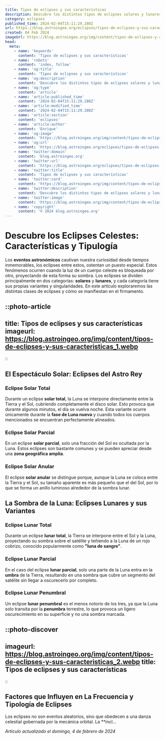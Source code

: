 ```yaml
---
title: Tipos de eclipses y sus características
description: Descubre los distintos tipos de eclipses solares y lunares, sus fascinantes características y cómo estos fenómenos celestes ocurren.
category: eclipses
published_time: 2024-02-04T15:11:29.280Z
url: https://blog.astroingeo.org/eclipses/tipos-de-eclipses-y-sus-caracteristicas
created: 04 Feb 2024
imageUrl: https://blog.astroingeo.org/img/content/tipos-de-eclipses-y-sus-caracteristicas_1.webp
head:
  meta:
    - name: 'keywords'
      content: 'Tipos de eclipses y sus características'
    - name: 'robots'
      content: 'index, follow'
    - name: 'og:title'
      content: 'Tipos de eclipses y sus características'
    - name: 'og:description'
      content: 'Descubre los distintos tipos de eclipses solares y lunares, sus fascinantes características y cómo estos fenómenos celestes ocurren.'
    - name: 'og:type'
      content: 'article'
    - name: 'article:published_time'
      content: '2024-02-04T15:11:29.280Z'
    - name: 'article:modified_time'
      content: '2024-02-04T15:11:29.280Z'
    - name: 'article:section'
      content: 'eclipses'
    - name: 'article:author'
      content: 'Enrique'
    - name: 'og:image'
      content: 'https://blog.astroingeo.org/img/content/tipos-de-eclipses-y-sus-caracteristicas_1.webp'
    - name: 'og:url'
      content: 'https://blog.astroingeo.org/eclipses/tipos-de-eclipses-y-sus-caracteristicas'
    - name: 'twitter:domain'
      content: 'blog.astroingeo.org'
    - name: 'twitter:url'
      content: 'https://blog.astroingeo.org/eclipses/tipos-de-eclipses-y-sus-caracteristicas'
    - name: 'twitter:title'
      content: 'Tipos de eclipses y sus características'
    - name: 'twitter:card'
      content: 'https://blog.astroingeo.org/img/content/tipos-de-eclipses-y-sus-caracteristicas_1.webp'
    - name: 'twitter:description'
      content: 'Descubre los distintos tipos de eclipses solares y lunares, sus fascinantes características y cómo estos fenómenos celestes ocurren.'
    - name: 'twitter:image'
      content: 'https://blog.astroingeo.org/img/content/tipos-de-eclipses-y-sus-caracteristicas_1.webp'
    - name: 'copyright'
      content: '© 2024 blog.astroingeo.org'
---
```

# Descubre los Eclipses Celestes: Características y Tipulogía

Los **eventos astronómicos** cautivan nuestra curiosidad desde tiempos inmemorables, los eclipses entre estos, ostentan un puesto especial. Estos fenómenos ocurren cuando la luz de un cuerpo celeste es bloqueada por otro, proyectando de esta forma su sombra. Los eclipses se dividen principalmente en dos categorías: **solares** y **lunares**, y cada categoría tiene sus propias variantes y singularidades. En este artículo exploraremos las distintas clases de eclipses y cómo se manifiestan en el firmamento.


::photo-article
---
title: Tipos de eclipses y sus características
imageurl: https://blog.astroingeo.org/img/content/tipos-de-eclipses-y-sus-caracteristicas_1.webp
---
::



## El Espectáculo Solar: Eclipses del Astro Rey

### Eclipse Solar Total
Durante un eclipse **solar total**, la Luna se interpone directamente entre la Tierra y el Sol, cubriendo completamente el disco solar. Esto provoca que durante algunos minutos, el día se vuelva noche. Esta variante ocurre únicamente durante la **fase de Luna nueva** y cuando todos los cuerpos mencionados se encuentran perfectamente alineados.

### Eclipse Solar Parcial
En un eclipse **solar parcial**, solo una fracción del Sol es ocultada por la Luna. Estos eclipses son bastante comunes y se pueden apreciar desde una **zona geográfica amplia**.

### Eclipse Solar Anular
El eclipse **solar anular** se distingue porque, aunque la Luna se coloca entre la Tierra y el Sol, su tamaño aparente es más pequeño que el del Sol, por lo que se forma un anillo luminoso alrededor de la sombra lunar.

## La Sombra de la Luna: Eclipses Lunares y sus Variantes

### Eclipse Lunar Total
Durante un eclipse **lunar total**, la Tierra se interpone entre el Sol y la Luna, proyectando su sombra sobre el satélite y teñiendo a la Luna de un rojo cobrizo, conocido popularmente como **"luna de sangre"**.

### Eclipse Lunar Parcial
En el caso del eclipse **lunar parcial**, solo una parte de la Luna entra en la **umbra** de la Tierra, resultando en una sombra que cubre un segmento del satélite sin llegar a oscurecerlo por completo.

### Eclipse Lunar Penumbral
Un eclipse **lunar penumbral** es el menos notorio de los tres, ya que la Luna solo transita por la **penumbra** terrestre, lo que provoca un ligero oscurecimiento en su superficie y no una sombra marcada.


::photo-discover
---
imageurl: https://blog.astroingeo.org/img/content/tipos-de-eclipses-y-sus-caracteristicas_2.webp
title: Tipos de eclipses y sus características
---
::



## Factores que Influyen en La Frecuencia y Tipología de Eclipses

Los eclipses no son eventos aleatorios, sino que obedecen a una danza celestial gobernada por la mecánica orbital. La **incl...

_Artículo actualizado el domingo, 4 de febrero de 2024_